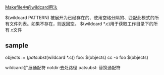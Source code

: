 [Makefile中的wildcard用法](https://blog.csdn.net/liangkaiming/article/details/6267357)

$(wildcard PATTERN)
	被展开为已经存在的、使用空格分隔的、匹配此模式的所有文件列表。如果不存在，则返回空。
	$(wildcard *.c)用于获取工作目录下的所有.c文件

## sample
objects := $(patsubst %.c,%.o,$(wildcard *.c))
foo: $(objects)
	cc -o foo $(objects)


wildcard:扩展通配符
notdir:去处路径
patsubst: 替换通配符
